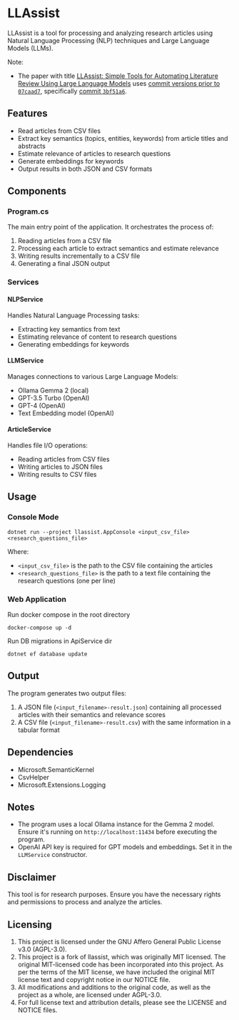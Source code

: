 # LLAssist

LLAssist is a tool for processing and analyzing research articles using Natural Language Processing (NLP) techniques and Large Language Models (LLMs).

Note:
- The paper with title [LLAssist: Simple Tools for Automating Literature Review Using Large Language Models](https://doi.org/10.48550/arXiv.2407.13993) uses [commit versions prior to `07caad7`](https://github.com/cyharyanto/llassist/tree/07caad7d954f9e64933ffa5aa34d0b745006feea), specifically [commit `3bf51a6`](https://github.com/cyharyanto/llassist/tree/3bf51a695b945e07c77eaa0a323c9aa3e57372bd).

## Features

- Read articles from CSV files
- Extract key semantics (topics, entities, keywords) from article titles and abstracts
- Estimate relevance of articles to research questions
- Generate embeddings for keywords
- Output results in both JSON and CSV formats

## Components

### Program.cs

The main entry point of the application. It orchestrates the process of:
1. Reading articles from a CSV file
2. Processing each article to extract semantics and estimate relevance
3. Writing results incrementally to a CSV file
4. Generating a final JSON output

### Services

#### NLPService

Handles Natural Language Processing tasks:
- Extracting key semantics from text
- Estimating relevance of content to research questions
- Generating embeddings for keywords

#### LLMService

Manages connections to various Large Language Models:
- Ollama Gemma 2 (local)
- GPT-3.5 Turbo (OpenAI)
- GPT-4 (OpenAI)
- Text Embedding model (OpenAI)

#### ArticleService

Handles file I/O operations:
- Reading articles from CSV files
- Writing articles to JSON files
- Writing results to CSV files

## Usage

### Console Mode

```
dotnet run --project llassist.AppConsole <input_csv_file> <research_questions_file>
```

Where:
- `<input_csv_file>` is the path to the CSV file containing the articles
- `<research_questions_file>` is the path to a text file containing the research questions (one per line)

### Web Application

Run docker compose in the root directory
```
docker-compose up -d
```

Run DB migrations in ApiService dir
```
dotnet ef database update
```


## Output

The program generates two output files:
1. A JSON file (`<input_filename>-result.json`) containing all processed articles with their semantics and relevance scores
2. A CSV file (`<input_filename>-result.csv`) with the same information in a tabular format

## Dependencies

- Microsoft.SemanticKernel
- CsvHelper
- Microsoft.Extensions.Logging

## Notes

- The program uses a local Ollama instance for the Gemma 2 model. Ensure it's running on `http://localhost:11434` before executing the program.
- OpenAI API key is required for GPT models and embeddings. Set it in the `LLMService` constructor.

## Disclaimer

This tool is for research purposes. Ensure you have the necessary rights and permissions to process and analyze the articles.

## Licensing
1. This project is licensed under the GNU Affero General Public License v3.0 (AGPL-3.0).
2. This project is a fork of llassist, which was originally MIT licensed. The original MIT-licensed code has been incorporated into this project. As per the terms of the MIT license, we have included the original MIT license text and copyright notice in our NOTICE file.
3. All modifications and additions to the original code, as well as the project as a whole, are licensed under AGPL-3.0.
4. For full license text and attribution details, please see the LICENSE and NOTICE files.
